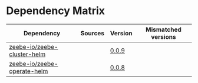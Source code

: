 # Dependency Matrix

Dependency | Sources | Version | Mismatched versions
---------- | ------- | ------- | -------------------
[zeebe-io/zeebe-cluster-helm](https://github.com/zeebe-io/zeebe-cluster-helm) |  | [0.0.9](https://github.com/zeebe-io/zeebe-cluster-helm/releases/tag/v0.0.9) | 
[zeebe-io/zeebe-operate-helm](https://github.com/zeebe-io/zeebe-operate-helm) |  | [0.0.8](https://github.com/zeebe-io/zeebe-operate-helm/releases/tag/v0.0.8) | 

